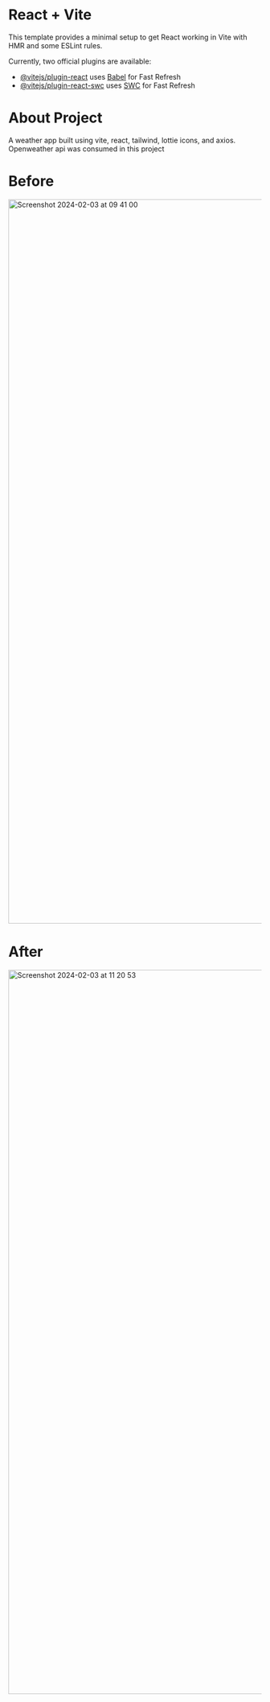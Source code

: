 # React + Vite

This template provides a minimal setup to get React working in Vite with HMR and some ESLint rules.

Currently, two official plugins are available:

- [@vitejs/plugin-react](https://github.com/vitejs/vite-plugin-react/blob/main/packages/plugin-react/README.md) uses [Babel](https://babeljs.io/) for Fast Refresh
- [@vitejs/plugin-react-swc](https://github.com/vitejs/vite-plugin-react-swc) uses [SWC](https://swc.rs/) for Fast Refresh


# About Project

A weather app built using vite, react, tailwind, lottie icons, and axios. Openweather api was consumed in this project

# Before

<img width="1440" alt="Screenshot 2024-02-03 at 09 41 00" src="https://github.com/pHanToMcaNCoDE/Weather-Web-App/assets/113244998/659ad1db-c24c-4d58-82ea-7988fc757ac8">

# After

<img width="1440" alt="Screenshot 2024-02-03 at 11 20 53" src="https://github.com/pHanToMcaNCoDE/Weather-Web-App/assets/113244998/38f3aeaa-d6f4-44cc-9c3b-9aaa1c2fa9d0">

